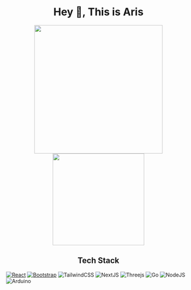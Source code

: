 <h1 align=center>Hey 👋, This is Aris</h1>
<div align=center>
  <img width=350 src="https://github-readme-streak-stats.herokuapp.com/?user=Annelies11&theme=dark&hide_border=true" />
  <img width=250 src="https://github-readme-stats.vercel.app/api/top-langs/?username=Annelies11&theme=dark&hide_border=true&include_all_commits=false&count_private=false&layout=compact"/>
  <br/>
 <!--- <img width=330 align="center" src="https://github-readme-stats.vercel.app/api? 
  username=Annelies11&theme=dark&hide_border=true&include_all_commits=false&count_private=false" />-->
</div>

<h2 align="center">Tech Stack</h2>

[![React][React.js]][React-url]
[![Bootstrap][Bootstrap.com]][Bootstrap-url]
![TailwindCSS](https://img.shields.io/badge/tailwindcss-%2338B2AC.svg?style=for-the-badge&logo=tailwind-css&logoColor=white)
![NextJS](https://img.shields.io/badge/Next.js-000000.svg?style=for-the-badge&logo=nextdotjs&logoColor=white)
![Threejs](https://img.shields.io/badge/threejs-black?style=for-the-badge&logo=three.js&logoColor=white)
![Go](https://img.shields.io/badge/go-%2300ADD8.svg?style=for-the-badge&logo=go&logoColor=white)
![NodeJS](https://img.shields.io/badge/node.js-6DA55F?style=for-the-badge&logo=node.js&logoColor=white)
![Arduino](https://img.shields.io/badge/-Arduino-00979D?style=for-the-badge&logo=Arduino&logoColor=white)  




[React.js]: https://img.shields.io/badge/React-20232A?style=for-the-badge&logo=react&logoColor=61DAFB
[React-url]: https://reactjs.org/
[Bootstrap.com]: https://img.shields.io/badge/Bootstrap-563D7C?style=for-the-badge&logo=bootstrap&logoColor=white
[Bootstrap-url]: https://getbootstrap.com
[Tailwindcss.com]: [https://img.shields.io/badge/Bootstrap-563D7C?style=for-the-badge&logo=bootstrap&logoColor=white](https://www.google.com/url?sa=i&url=https%3A%2F%2Fcommons.wikimedia.org%2Fwiki%2FFile%3ATailwind_CSS_Logo.svg&psig=AOvVaw1QmePTpFF46m6ZZQhhuBQ_&ust=1723124544803000&source=images&cd=vfe&opi=89978449&ved=0CBEQjRxqFwoTCNiJs6WB44cDFQAAAAAdAAAAABAE](https://upload.wikimedia.org/wikipedia/commons/thumb/d/d5/Tailwind_CSS_Logo.svg/512px-Tailwind_CSS_Logo.svg.png?20230715030042))
[Tailwind-url]: https://getbootstrap.com
